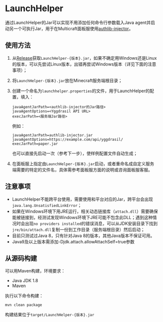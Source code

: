 # LaunchHelper

通过LaunchHelper的Jar可以实现不用添加任何命令行参数载入Java agent并启动另一个可执行Jar，用于在Multicraft面板服使用[authlib-injector](https://github.com/yushijinhun/authlib-injector)。

## 使用方法

1. 从[Release](https://github.com/Codex-in-somnio/LaunchHelper/releases)获取`LaunchHelper-{版本}.jar`，如果不确定用Windows还是Linux的版本，可以先尝试Linux版本，出错再尝试Windows版本（详见下面的注意事项）；

2. 将`LaunchHelper-{版本}.jar`放在Minecraft服务端根目录；

3. 创建一个命名为`launchhelper.properties`的文件，用于LaunchHelper的配置，填入：

   ```
   javaAgentJarPath=<authlib-injector的Jar路径>
   javaAgentOptions=<Yggdrasil API URL>
   execJarPath=<服务端Jar路径>
   ```

   例如：

   ```
   javaAgentJarPath=authlib-injector.jar
   javaAgentOptions=https://example.com/api/yggdrasil/
   execJarPath=paper.jar
   ```

   也可以直接先启动一次（参考下一步），使样例配置文件自动生成；

4. 在面板服上指定由`LaunchHelper-{版本}.jar`启动，或者重命名成自定义服务端需要的特定的文件名，具体需参考面板服方面的说明或咨询面板服客服。

## 注意事项

* LaunchHelper不能跨平台使用，需要使用和平台对应的Jar，跨平台会出现`java.lang.UnsatisfiedLinkError`；
* 如果在Windows环境下用JRE运行，相关动态链接库（`attach.dll`）需要确保能被链接到，经测试发现Windows环境下JRE可能不包含此DLL；遇到这种情况时会出现`no providers installed`的错误消息，可以从JDK安装目录下找到`jre/bin/attach.dll`复制一份到工作目录（服务端根目录）然后启动；
* 目前只测试过Java 8，只有针对Java 8的版本，其他Java版本不保证可用。
* Java9及以上版本需添加-Djdk.attach.allowAttachSelf=true参数

## 从源码构建

可以用Maven构建，环境要求：

- Java JDK 1.8
- Maven

执行以下命令构建：

```
mvn clean package
```

构建结果位于`target/LaunchHelper-{版本}.jar`
